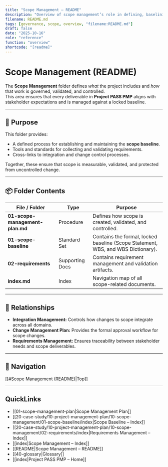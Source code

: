 ```yaml
---
title: "Scope Management – README"
description: "Overview of scope management’s role in defining, baselining, and controlling project deliverables within the Project PASS PMP plan."
filename: README.md
tags: [governance, scope, overview, "filename:README.md"]
draft: false
date: "2025-10-16"
role: "reference"
function: "overview"
shortcode: "[readme]"
---
```


# Scope Management (README)

The **Scope Management** folder defines *what* the project includes and *how* that work is governed, validated, and controlled.  
This area ensures that every deliverable in **Project PASS PMP** aligns with stakeholder expectations and is managed against a locked baseline.

---

## 📘 Purpose
This folder provides:
- A defined process for establishing and maintaining the **scope baseline**.  
- Tools and standards for collecting and validating requirements.  
- Cross-links to integration and change control processes.  

Together, these ensure that scope is measurable, validated, and protected from uncontrolled change.

---

## 📦 Folder Contents

| File / Folder | Type | Purpose |
|----------------|------|----------|
| **01-scope-management-plan.md** | Procedure | Defines how scope is created, validated, and controlled. |
| **01-scope-baseline** | Standard Set | Contains the formal, locked baseline (Scope Statement, WBS, and WBS Dictionary). |
| **02-requirements** | Supporting Docs | Contains requirement management and validation artifacts. |
| **index.md** | Index | Navigation map of all scope-related documents. |

---

## 🔗 Relationships
- **Integration Management:** Controls how changes to scope integrate across all domains.  
- **Change Management Plan:** Provides the formal approval workflow for scope changes.  
- **Requirements Management:** Ensures traceability between stakeholder needs and scope deliverables.  

---

## 🧭 Navigation

[[#Scope Management (README)|Top]]

---

## QuickLinks
- [[01-scope-management-plan|Scope Management Plan]]
- [[20-case-study/10-project-management-plan/10-scope-management/01-scope-baseline/index|Scope Baseline – Index]]
- [[20-case-study/10-project-management-plan/10-scope-management/02-requirements/index|Requirements Management – Index]]
- [[index|Scope Management – Index]]
- [[README|Scope Management – README]]
- [[40-glossary|Glossary]]
- [[index|Project PASS PMP – Home]]

